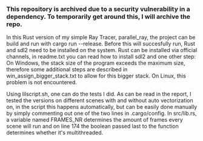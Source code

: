 ### This repository is archived due to a security vulnerability in a dependency. To temporarily get around this, I will archive the repo.

In this Rust version of my simple Ray Tracer, parallel\_ray, the project can be build and run with cargo run --release. Before this will succesfully run, Rust and sdl2 need to be installed on the system. Rust can be installed via official channels, in readme.txt you can read how to install sdl2 and one other step: On Windows, the stack size of the program exceeds the maximum size, therefore some additional steps are described in win\_assign\_bigger\_stack.txt to allow for this bigger stack. On Linux, this problem is not encountered.

Using lilscript.sh, one can do the tests I did. As can be read in the report, I tested the versions on different scenes with and without auto vectorization on, in the script this happens automatically, but can be easily done manually by simply commenting out one of the two lines in .cargo/config. In src/lib.rs, a variable named FRAMES\_NR determines the amount of frames every scene will run and on line 174 the boolean passed last to the function determines whether it's multithreaded.

